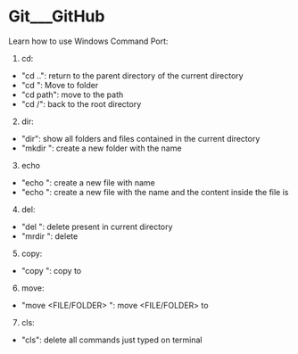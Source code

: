 # Git___GitHub
Learn how to use Windows Command Port:
1. cd:
  * "cd ..": return to the parent directory of the current directory
  * "cd <name folder in the current directory>": Move to folder <NAME FOLDER>
  * "cd path": move to the path
  * "cd /": back to the root directory
2. dir:
  * "dir": show all folders and files contained in the current directory
  * "mkdir <NAME FOLDER>": create a new folder with the name <NAME FOLDER>
3. echo
  * "echo <NAME FILE>": create a new file with name <NAME FILE>
  * "echo <CONTENT> <NAME FILE>": create a new file with the name <NAME FOLDER> and the content inside the file is <CONTENT>
4. del:
  * "del <FILE NAME>": delete <FILE NAME> present in current directory
  * "mrdir <FOLDER NAME>": delete <FOLDER NAME>
5. copy:
  * "copy <FILE> <FOLDER>": copy <FILE> to <FLODER>
6. move:
  * "move <FILE/FOLDER> <FOLDER>": move <FILE/FOLDER> to <FOLDER>
7. cls:
  * "cls": delete all commands just typed on terminal
